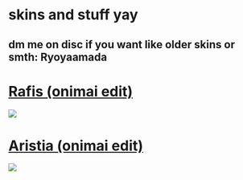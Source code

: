 # skins and stuff yay

dm me on disc if you want like older skins or smth: Ryoyaamada
-------------------------------------------------

# [Rafis (onimai edit)](https://ryoyamadaskins.s-ul.eu/mUn5pYxM)
![](https://ryoyamadaskins.s-ul.eu/gxcm6bsv)

# [Aristia (onimai edit)](https://ryoyamadaskins.s-ul.eu/DulEkzf7)
![](https://ryoyamadaskins.s-ul.eu/scqlEVrv)
